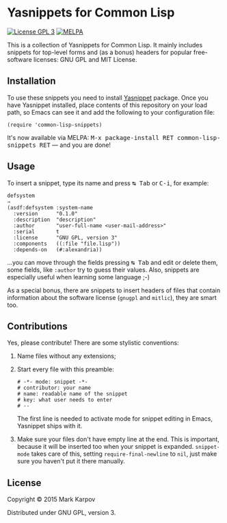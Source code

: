 # Yasnippets for Common Lisp

[![License GPL 3](https://img.shields.io/badge/license-GPL_3-green.svg)](http://www.gnu.org/licenses/gpl-3.0.txt)
[![MELPA](http://melpa.org/packages/common-lisp-snippets-badge.svg)](http://melpa.org/#/common-lisp-snippets)

This is a collection of Yasnippets for Common Lisp. It mainly includes
snippets for top-level forms and (as a bonus) headers for popular
free-software licenses: GNU GPL and MIT License.

## Installation

To use these snippets you need to install
[Yasnippet](https://github.com/capitaomorte/yasnippet) package. Once you
have Yasnippet installed, place contents of this repository on your load
path, so Emacs can see it and add the following to your configuration file:

```
(require 'common-lisp-snippets)
```

It's now available via MELPA: <kbd>M-x package-install RET
common-lisp-snippets RET</kbd> — and you are done!

## Usage

To insert a snippet, type its name and press <kbd>↹ Tab</kbd> or
<kbd>C-i</kbd>, for example:

```common-lisp
defsystem
⇒
(asdf:defsystem :system-name
  :version      "0.1.0"
  :description  "description"
  :author       "user-full-name <user-mail-address>"
  :serial       t
  :license      "GNU GPL, version 3"
  :components   ((:file "file.lisp"))
  :depends-on   (#:alexandria))

```

…you can move through the fields pressing <kbd>↹ Tab</kbd> and edit or
delete them, some fields, like `:author` try to guess their values. Also,
snippets are especially useful when learning some language ;-)

As a special bonus, there are snippets to insert headers of files that
contain information about the software license (`gnugpl` and `mitlic`), they
are smart too.

## Contributions

Yes, please contribute! There are some stylistic conventions:

1. Name files without any extensions;

2. Start every file with this preamble:

   ```
   # -*- mode: snippet -*-
   # contributor: your name
   # name: readable name of the snippet
   # key: what user needs to enter
   # --
   ```

   The first line is needed to activate mode for snippet editing in Emacs,
   Yasnippet ships with it.

3. Make sure your files don't have empty line at the end. This is important,
   because it will be inserted too when your snippet is
   expanded. `snippet-mode` takes care of this, setting
   `require-final-newline` to `nil`, just make sure you haven't put it
   there manually.

## License

Copyright © 2015 Mark Karpov

Distributed under GNU GPL, version 3.
